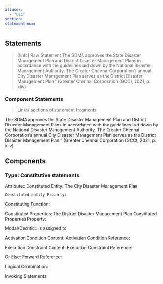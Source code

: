 ```yaml
---
aliases:
  - "011"
section: 
statement-num:
---
```

## Statements 
> [!info] Raw Statement
> The SDMA approves the State Disaster Management Plan and District Disaster Management Plans in accordance with the guidelines laid down by the National Disaster Management Authority. 
> The Greater Chennai Corporation’s annual City Disaster Management Plan serves as the District Disaster Management Plan.” (Greater Chennai Corporation (GCC), 2021, p. xliv) 
> 

### Component Statements
> Links/ sections of statement fragments 
 
The SDMA approves the State Disaster Management Plan and District Disaster Management Plans in accordance with the guidelines laid down by the National Disaster Management Authority. 
The Greater Chennai Corporation’s annual City Disaster Management Plan serves as the District Disaster Management Plan.” (Greater Chennai Corporation (GCC), 2021, p. xliv) 

## Components
### Type: Constitutive statements

Attribute:: Constituted Entity: The City Disaster Management Plan

	Constituted entity Property:

Constituting Function:

Constituted Properties: The District Disaster Management Plan
	Constituted Properties Property:

Modal/Deontic:: is assigned to


Activation Condition Content:
	Activation Condition Reference:

Execution Constraint Content:
	Execution Constraint Reference:

Or Else:
	Forward Reference:

Logical Combination:

Invoking Statements:

